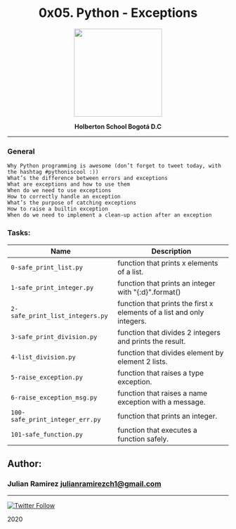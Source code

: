 <H1 align="center"> 0x05. Python - Exceptions </H1>

<p align="center">
   <a href="https://www.holbertonschool.com/co"><img src="https://user-images.strikinglycdn.com/res/hrscywv4p/image/upload/c_limit,fl_lossy,h_1440,w_720,f_auto,q_auto/79001/368330_619080.png" width="200" height="200"/></a>

<p align="center"> 
   <b>Holberton School Bogotá D.C</b>
                
----
<H3> General </H3>

    Why Python programming is awesome (don’t forget to tweet today, with the hashtag #pythoniscool :))
    What’s the difference between errors and exceptions
    What are exceptions and how to use them
    When do we need to use exceptions
    How to correctly handle an exception
    What’s the purpose of catching exceptions
    How to raise a builtin exception
    When do we need to implement a clean-up action after an exception


### Tasks:

| Name | Description                    |
| ------------- | ------------------------------ |
| `0-safe_print_list.py `      | function that prints x elements of a list.       |
| `1-safe_print_integer.py`   | function that prints an integer with "{:d}".format()     |
| `2-safe_print_list_integers.py`      | function that prints the first x elements of a list and only integers.       |
| `3-safe_print_division.py`      | function that divides 2 integers and prints the result.       |
| `4-list_division.py`      | function that divides element by element 2 lists.       |
| `5-raise_exception.py`      | function that raises a type exception.       |
| `6-raise_exception_msg.py`      | function that raises a name exception with a message.       |
| `100-safe_print_integer_err.py`      |  function that prints an integer.       |
| `101-safe_function.py`      |  function that executes a function safely.        |


## Author: 
### Julian Ramirez <julianramirezch1@gmail.com>
----
[![Twitter Follow](https://img.shields.io/twitter/follow/JulianR_30.svg?style=social&label=Follow)](https://twitter.com/JulianR_30)

2020